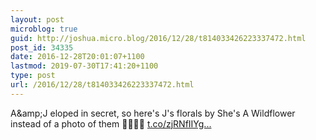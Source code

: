 ```yaml
---
layout: post
microblog: true
guid: http://joshua.micro.blog/2016/12/28/t814033426223337472.html
post_id: 34335
date: 2016-12-28T20:01:07+1100
lastmod: 2019-07-30T17:41:20+1100
type: post
url: /2016/12/28/t814033426223337472.html
---
```

A&amp;amp;J eloped in secret, so here's J's florals by She's A Wildflower instead of a photo of them 🌺🎉😁💯 [t.co/zjRNfIIYg...](https://t.co/zjRNfIIYgp)
